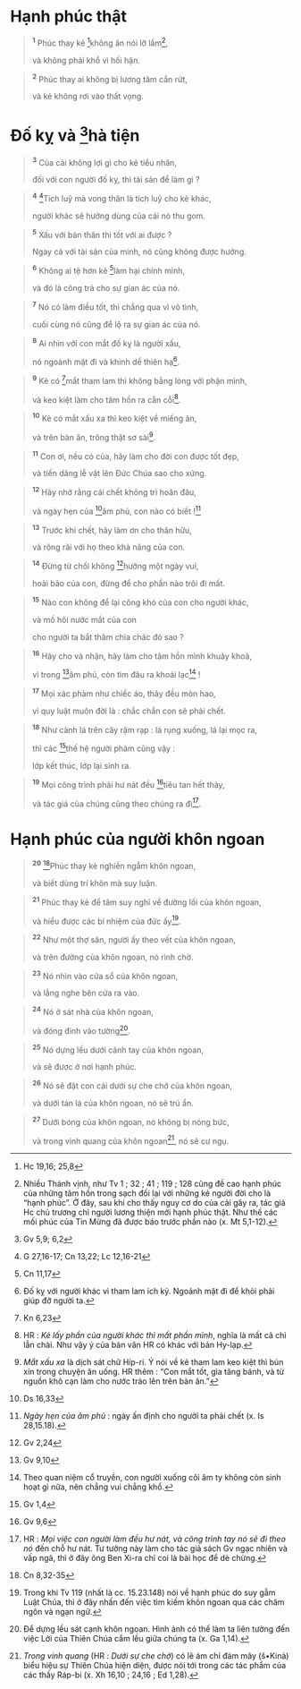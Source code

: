 # Hạnh phúc thật

> <sup><b>1</b></sup> Phúc thay kẻ [^1*]không ăn nói lỡ lầm[^1],
> 
> và không phải khổ vì hối hận.
>


> <sup><b>2</b></sup> Phúc thay ai không bị lương tâm cắn rứt,
> 
> và kẻ không rơi vào thất vọng.
>

# Đố kỵ và [^2*]hà tiện

> <sup><b>3</b></sup> Của cải không lợi gì cho kẻ tiểu nhân,
> 
> đối với con người đố kỵ, thì tài sản để làm gì ?
>


> <sup><b>4</b></sup> [^3*]Tích luỹ mà vong thân là tích luỹ cho kẻ khác,
> 
> người khác sẽ hưởng dùng của cải nó thu gom.
>


> <sup><b>5</b></sup> Xấu với bản thân thì tốt với ai được ?
> 
> Ngay cả với tài sản của mình, nó cũng không được hưởng.
>


> <sup><b>6</b></sup> Không ai tệ hơn kẻ [^4*]làm hại chính mình,
> 
> và đó là công trả cho sự gian ác của nó.
>


> <sup><b>7</b></sup> Nó có làm điều tốt, thì chẳng qua vì vô tình,
> 
> cuối cùng nó cũng để lộ ra sự gian ác của nó.
>


> <sup><b>8</b></sup> Ai nhìn với con mắt đố kỵ là người xấu,
> 
> nó ngoảnh mặt đi và khinh dể thiên hạ[^2].
>


> <sup><b>9</b></sup> Kẻ có [^5*]mắt tham lam thì không bằng lòng với phận mình,
> 
> và keo kiệt làm cho tâm hồn ra cằn cỗi[^3].
>


> <sup><b>10</b></sup> Kẻ có mắt xấu xa thì keo kiệt về miếng ăn,
> 
> và trên bàn ăn, trông thật sơ sài[^4].
>


> <sup><b>11</b></sup> Con ơi, nếu có của, hãy làm cho đời con được tốt đẹp,
> 
> và tiến dâng lễ vật lên Đức Chúa sao cho xứng.
>


> <sup><b>12</b></sup> Hãy nhớ rằng cái chết không trì hoãn đâu,
> 
> và ngày hẹn của [^6*]âm phủ, con nào có biết ![^5]
>


> <sup><b>13</b></sup> Trước khi chết, hãy làm ơn cho thân hữu,
> 
> và rộng rãi với họ theo khả năng của con.
>


> <sup><b>14</b></sup> Đừng từ chối không [^7*]hưởng một ngày vui,
> 
> hoài bão của con, đừng để cho phần nào trôi đi mất.
>


> <sup><b>15</b></sup> Nào con không để lại công khó của con cho người khác,
> 
> và mồ hôi nước mắt của con
> 
> cho người ta bắt thăm chia chác đó sao ?
>


> <sup><b>16</b></sup> Hãy cho và nhận, hãy làm cho tâm hồn mình khuây khoả,
> 
> vì trong [^8*]âm phủ, còn tìm đâu ra khoái lạc[^6] !
>


> <sup><b>17</b></sup> Mọi xác phàm như chiếc áo, thảy đều mòn hao,
> 
> vì quy luật muôn đời là : chắc chắn con sẽ phải chết.
>


> <sup><b>18</b></sup> Như cành lá trên cây rậm rạp : lá rụng xuống, lá lại mọc ra,
> 
> thì các [^9*]thế hệ người phàm cũng vậy :
> 
> lớp kết thúc, lớp lại sinh ra.
>


> <sup><b>19</b></sup> Mọi công trình phải hư nát đều [^10*]tiêu tan hết thảy,
> 
> và tác giả của chúng cũng theo chúng ra đi[^7].
>

# Hạnh phúc của người khôn ngoan

> <sup><b>20</b></sup> [^11*]Phúc thay kẻ nghiền ngẫm khôn ngoan,
> 
> và biết dùng trí khôn mà suy luận.
>


> <sup><b>21</b></sup> Phúc thay kẻ để tâm suy nghĩ về đường lối của khôn ngoan,
> 
> và hiểu được các bí nhiệm của đức ấy[^8].
>


> <sup><b>22</b></sup> Như một thợ săn, người ấy theo vết của khôn ngoan,
> 
> và trên đường của khôn ngoan, nó rình chờ.
>


> <sup><b>23</b></sup> Nó nhìn vào cửa sổ của khôn ngoan,
> 
> và lắng nghe bên cửa ra vào.
>


> <sup><b>24</b></sup> Nó ở sát nhà của khôn ngoan,
> 
> và đóng đinh vào tường[^9].
>


> <sup><b>25</b></sup> Nó dựng lều dưới cánh tay của khôn ngoan,
> 
> và sẽ được ở nơi hạnh phúc.
>


> <sup><b>26</b></sup> Nó sẽ đặt con cái dưới sự che chở của khôn ngoan,
> 
> và dưới tán lá của khôn ngoan, nó sẽ trú ẩn.
>


> <sup><b>27</b></sup> Dưới bóng của khôn ngoan, nó không bị nóng bức,
> 
> và trong vinh quang của khôn ngoan[^10], nó sẽ cư ngụ.
>

[^1]: Nhiều Thánh vịnh, như Tv 1 ; 32 ; 41 ; 119 ; 128 cũng đề cao hạnh phúc của những tâm hồn trong sạch đối lại với những kẻ người đời cho là “hạnh phúc”. Ở đây, sau khi cho thấy nguy cơ do của cải gây ra, tác giả Hc chủ trương chỉ người lương thiện mới hạnh phúc thật. Như thế các mối phúc của Tin Mừng đã được báo trước phần nào (x. Mt 5,1-12).
[^2]: Đố kỵ với người khác vì tham lam ích kỷ. Ngoảnh mặt đi để khỏi phải giúp đỡ người ta.
[^3]: HR : <i>Kẻ lấy phần của người khác thì mất phần mình</i>, nghĩa là mất cả chì lẫn chài. Như vậy ý của bản văn HR có khác với bản Hy-lạp.
[^4]: <i>Mắt xấu xa</i> là dịch sát chữ Híp-ri. Ý nói về kẻ tham lam keo kiệt thì bủn xỉn trong chuyện ăn uống. HR thêm : “Con mắt tốt, gia tăng bánh, và từ nguồn khô cạn làm cho nước trào lên trên bàn ăn.”
[^5]: <i>Ngày hẹn của âm phủ</i> : ngày ấn định cho người ta phải chết (x. Is 28,15.18).
[^6]: Theo quan niệm cổ truyền, con người xuống cõi âm ty không còn sinh hoạt gì nữa, nên chẳng vui chẳng khổ.
[^7]: HR : <i>Mọi việc con người làm đều hư nát, và công trình tay nó sẽ đi theo nó</i> đến chỗ hư nát. Tư tưởng này làm cho tác giả sách Gv ngạc nhiên và vấp ngã, thì ở đây ông Ben Xi-ra chỉ coi là bài học để dè chừng.
[^8]: Trong khi Tv 119 (nhất là cc. 15.23.148) nói về hạnh phúc do suy gẫm Luật Chúa, thì ở đây nhấn đến việc tìm kiếm khôn ngoan qua các châm ngôn và ngạn ngữ.
[^9]: Để dựng lều sát cạnh khôn ngoan. Hình ảnh có thể làm ta liên tưởng đến việc Lời của Thiên Chúa cắm lều giữa chúng ta (x. Ga 1,14).
[^10]: <i>Trong vinh quang</i> (HR : <i>Dưới sự che chở</i>) có lẽ ám chỉ đám mây (<span class="hebrew-translit">š•Kinà</span>) biểu hiệu sự Thiên Chúa hiện diện, được nói tới trong các tác phẩm của các thầy Ráp-bi (x. Xh 16,10 ; 24,16 ; Ed 1,28).
[^1*]: Hc 19,16; 25,8
[^2*]: Gv 5,9; 6,2
[^3*]: G 27,16-17; Cn 13,22; Lc 12,16-21
[^4*]: Cn 11,17
[^5*]: Kn 6,23
[^6*]: Ds 16,33
[^7*]: Gv 2,24
[^8*]: Gv 9,10
[^9*]: Gv 1,4
[^10*]: Gv 9,6
[^11*]: Cn 8,32-35
